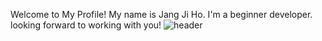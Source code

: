Welcome to My Profile! 
My name is Jang Ji Ho. 
I'm a beginner developer. looking forward to working with you!
![header](https://capsule-render.vercel.app/api?type=Rounded)
<!--
**JangJiHo90/JangJiHo90** is a ✨ _special_ ✨ repository because its `README.md` (this file) appears on your GitHub profile.

Here are some ideas to get you started:

- 🔭 I’m currently working on ...
- 🌱 I’m currently learning ...
- 👯 I’m looking to collaborate on ...
- 🤔 I’m looking for help with ...
- 💬 Ask me about ...
- 📫 How to reach me: ...
- 😄 Pronouns: ...
- ⚡ Fun fact: ...
-->

